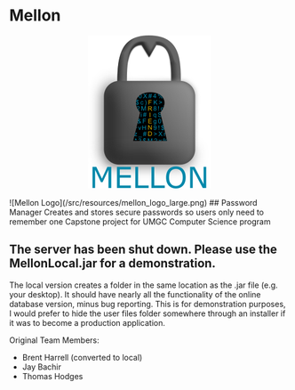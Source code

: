 # Mellon
<p align="center">
  <img width="221" height="275" src="https://github.com/BCHarrell/Mellon/blob/master/src/resources/mellon_logo_large.png">
</p>
![Mellon Logo](/src/resources/mellon_logo_large.png)
## Password Manager
Creates and stores secure passwords so users only need to remember one
Capstone project for UMGC Computer Science program

## The server has been shut down. Please use the MellonLocal.jar for a demonstration.
The local version creates a folder in the same location as the .jar file (e.g. your desktop). It should have nearly all the functionality of the online database version, minus bug reporting. This is for demonstration purposes, I would prefer to hide the user files folder somewhere through an installer if it was to become a production application.


Original Team Members: 
   * Brent Harrell (converted to local)
   * Jay Bachir
   * Thomas Hodges
